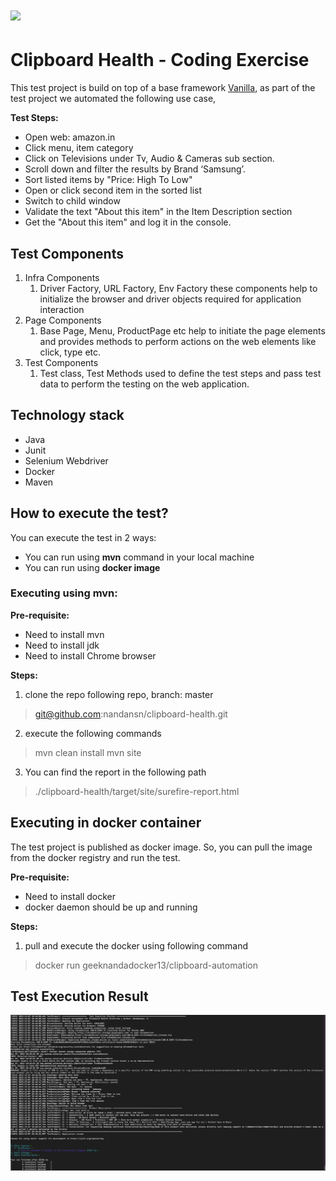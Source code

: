 # ![](https://clipboardhealth.com/wp-content/uploads/2022/02/CBH-Logo-1200x628-721-DPI.png)

# Clipboard Health - Coding Exercise


This test project is build on top of a base framework [Vanilla](git@github.com:ClipboardHealth/vanilla.git), as part of the test project we automated the following use case,

**Test Steps:**

- Open web: amazon.in
- Click menu, item category
- Click on Televisions under Tv, Audio & Cameras sub section.
- Scroll down and filter the results by Brand ‘Samsung’.
- Sort listed items by "Price: High To Low"
- Open or click second item in the sorted list
- Switch to child window
- Validate the text "About this item" in the Item Description section
- Get the "About this item" and log it in the console.


## Test Components

1. Infra Components
    1. Driver Factory, URL Factory, Env Factory these components help to initialize the browser and driver objects required for application interaction
2. Page Components
    1. Base Page, Menu, ProductPage etc help to initiate the page elements and provides methods to perform actions on the web elements like click, type etc.
3. Test Components
    1. Test class, Test Methods used to define the test steps and pass test data to perform the testing on the web application.


## Technology stack

- Java
- Junit
- Selenium Webdriver
- Docker
- Maven


## How to execute the test?

You can execute the test in 2 ways:

- You can run using **mvn** command in your local machine
- You can run using **docker image**

### Executing using mvn:

**Pre-requisite:**

- Need to install mvn
- Need to install jdk
- Need to install Chrome browser

**Steps:**

1. clone the repo following repo, branch: master
> git@github.com:nandansn/clipboard-health.git
2. execute the following commands
> mvn clean install
> mvn site
3. You can find the report in the following path
> ./clipboard-health/target/site/surefire-report.html


## Executing in docker container

The test project is published as docker image. So, you can pull the image from the docker registry and run the test.

**Pre-requisite:**

- Need to install docker
- docker daemon should be up and running

**Steps:**

1. pull and execute the docker using following command
> docker run geeknandadocker13/clipboard-automation

## Test Execution Result

![img](img_1.png)


